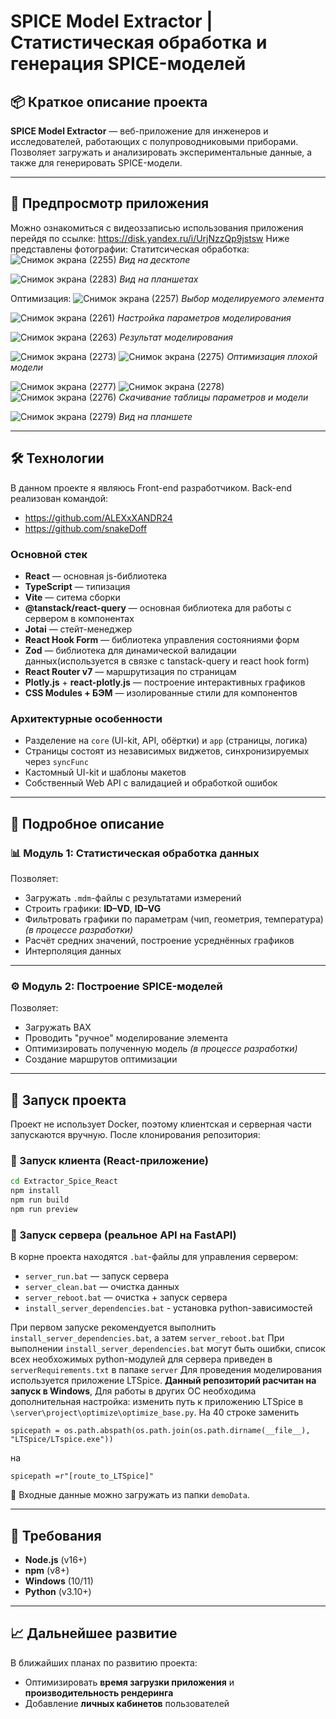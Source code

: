 # SPICE Model Extractor | Статистическая обработка и генерация SPICE-моделей

## 📦 Краткое описание проекта

**SPICE Model Extractor** — веб-приложение для инженеров и исследователей, работающих с полупроводниковыми приборами. Позволяет загружать и анализировать экспериментальные данные, а также для генерировать SPICE-модели.   

---

## 📸 Предпросмотр приложения

Можно ознакомиться с видеоззаписью использования приложения перейдя по ссылке:
https://disk.yandex.ru/i/UrjNzzQp9jstsw 
Ниже представлены фотографии:
Статитсическая обработка:
![Снимок экрана (2255)](https://github.com/user-attachments/assets/57b412d3-f615-4ce2-a395-26467bc5bcb8)
_Вид на десктопе_

![Снимок экрана (2283)](https://github.com/user-attachments/assets/bda8e034-19d1-4ed4-9150-78a633d06411)
_Вид на планшетах_

Оптимизация:
![Снимок экрана (2257)](https://github.com/user-attachments/assets/c779895d-5b2d-47c2-a205-59d29034a2f8)
_Выбор моделируемого элемента_

![Снимок экрана (2261)](https://github.com/user-attachments/assets/c4aa77fb-e692-4021-b9ee-4deb0e05c012)
_Настройка параметров моделирования_

![Снимок экрана (2263)](https://github.com/user-attachments/assets/287d077b-657d-421d-95a9-da36ff7872ed)
_Результат моделирования_

![Снимок экрана (2273)](https://github.com/user-attachments/assets/aa7b9a50-b622-40fb-bbf0-2ed83cc76c12)
![Снимок экрана (2275)](https://github.com/user-attachments/assets/f2362acf-0254-4f02-95d1-c31845089de1)
_Оптимизация плохой модели_

![Снимок экрана (2277)](https://github.com/user-attachments/assets/0b92b065-c354-48d9-b2c7-4aea6981c68b)
![Снимок экрана (2278)](https://github.com/user-attachments/assets/96c43d1e-2bf9-4cae-a384-ba570d9d2094)
![Снимок экрана (2276)](https://github.com/user-attachments/assets/53c41b9e-4502-4f91-a61b-b7080195463a)
_Скачивание таблицы параметров и модели_

![Снимок экрана (2279)](https://github.com/user-attachments/assets/2db17ffc-379a-4aaf-9ac7-0944b80bb97d)
_Вид на планшете_

---

## 🛠 Технологии

В данном проекте я являюсь Front-end разработчиком. 
Back-end реализован командой:
- https://github.com/ALEXxXANDR24
- https://github.com/snakeDoff

### Основной стек
- **React** — основная js-библиотека 
- **TypeScript** — типизация 
- **Vite** — ситема сборки
- **@tanstack/react-query** — основная библиотека для работы с сервером в компонентах
- **Jotai** — стейт-менеджер
- **React Hook Form** — библиотека управления состояниями форм
- **Zod** — библиотека для динамической валидации данных(используется в связке с tanstack-query и react hook form)
- **React Router v7** — маршрутизация по страницам
- **Plotly.js** + **react-plotly.js** — построение интерактивных графиков
- **CSS Modules + БЭМ** — изолированные стили для компонентов

### Архитектурные особенности
- Разделение на `core` (UI-kit, API, обёртки) и `app` (страницы, логика)
- Страницы состоят из независимых виджетов, синхронизируемых через `syncFunc`
- Кастомный UI-kit и шаблоны макетов
- Собственный Web API с валидацией и обработкой ошибок

---

## 📖 Подробное описание
### 📊 Модуль 1: Статистическая обработка данных

Позволяет:
- Загружать `.mdm`-файлы с результатами измерений
- Строить графики: **ID–VD**, **ID–VG**
- Фильтровать графики по параметрам (чип, геометрия, температура)
*(в процессе разработки)*
- Расчёт средних значений, построение усреднённых графиков
- Интерполяция данных
---


### ⚙️ Модуль 2: Построение SPICE-моделей

Позволяет:
- Загружать ВАХ
- Проводить "ручное" моделирование элемента
- Оптимизировать полученную модель
*(в процессе разработки)*
- Создание маршрутов оптимизации
---


## 🚀 Запуск проекта
Проект не использует Docker, поэтому клиентская и серверная части запускаются вручную.
После клонирования репозитория:
### 🔹 Запуск клиента (React-приложение)
```bash
cd Extractor_Spice_React
npm install
npm run build
npm run preview
```

### 🔹 Запуск сервера (реальное API на FastAPI)

В корне проекта находятся `.bat`-файлы для управления сервером:
- `server_run.bat` — запуск сервера
- `server_clean.bat` — очистка данных
- `server_reboot.bat` — очистка + запуск сервера
- `install_server_dependencies.bat` - установка python-зависимостей

При первом запуске рекомендуется выполнить `install_server_dependencies.bat`, а затем `server_reboot.bat`
При выполнении `install_server_dependencies.bat` могут быть ошибки, список всех необхожимых python-модулей для сервера приведен в `serverRequirements.txt` в папаке `server`
Для проведения моделирования используется приложение LTSpice. 
**Данный репозиторий расчитан на запуск в Windows**, 
Для работы в других ОС необходима дополнительная настройка: изменить путь к приложению LTSpice в `\server\project\optimize\optimize_base.py`. На 40 строке заменить 
```
spicepath = os.path.abspath(os.path.join(os.path.dirname(__file__), "LTSpice/LTspice.exe"))
```
на 
```
spicepath =r"[route_to_LTSpice]"
```
📁 Входные данные можно загружать из папки `demoData`.

---

## 🔧 Требования

- **Node.js** (v16+)
- **npm** (v8+)
- **Windows** (10/11) 
-  **Python** (v3.10+)
---

## 📈 Дальнейшее развитие

В ближайших планах по развитию проекта:
- Оптимизировать **время загрузки приложения** и **производительность рендеринга**
- Добавление **личных кабинетов** пользователей
